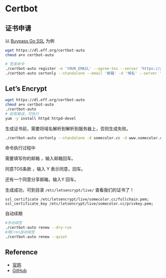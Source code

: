 # Certbot

## 证书申请

以 [Buypass Go SSL](https://www.buypass.com/ssl/resources/go-ssl-technical-specification) 为例

```sh
wget https://dl.eff.org/certbot-auto
chmod a+x certbot-auto

# 签发命令
./certbot-auto register -m 'YOUR_EMAIL' --agree-tos --server 'https://api.buypass.com/acme/directory'
./certbot-auto certonly --standalone --email '邮箱' -d '域名' --server 'https://api.buypass.com/acme/directory'
```



## Let’s Encrypt

```sh
wget https://dl.eff.org/certbot-auto
chmod a+x certbot-auto
./certbot-auto
# 如有错误，可执行
yum -y install httpd httpd-devel
```

生成证书前，需要将域名解析到解析到服务器上，否则生成失败。

```sh
./certbot-auto certonly --standalone -d somecolor.cc -d www.somecolor.cc -d api.somecolor.cc
```

命令执行过程中

需要填写你的邮箱 ，输入邮箱回车。

同意TOS条款 ，输入 Y 表示同意，回车。

还有一个同意分享邮箱，输入Y 回车。

生成成功，可到目录 `/etc/letsencrypt/live/`  查看我们的证书了！

```nginx
ssl_certificate /etc/letsencrypt/live/somecolor.cc/fullchain.pem;
ssl_certificate_key /etc/letsencrypt/live/somecolor.cc/privkey.pem;
```

自动续期

```sh
#手动续签
./certbot-auto renew --dry-run
#用Cron自动续签
./certbot-auto renew --quiet
```



## Reference

- [官网](https://certbot.eff.org/)
- [GitHub](https://github.com/certbot/certbot)